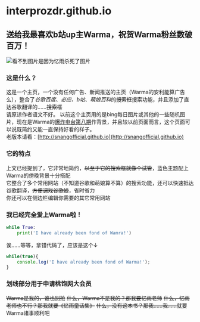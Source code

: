# interprozdr.github.io
## 送给我最喜欢b站up主Warma，祝贺Warma粉丝数破百万！
![看不到图片是因为忆雨杀死了图片](https://i0.hdslb.com/bfs/album/259613cd43a9fb5a60f85a6ae1930a925d98ea0b.gif)

### 这是什么？
这是一个主页，一个没有任何广告、新闻推送的主页（Warma的安利能算广告么），整合了*谷歌百度、必应、b站、萌娘百科*的~~搜索框~~搜索功能，并且添加了直达谷歌翻译的……~~搜索框~~  
请原谅作者语文不好。
以前这个主页用的是bing每日图片或其他的一些随机图片，现在是Warma的[爆炸电台第八期](https://www.bilibili.com/video/av87673204)作背景，并且较以前页面而言，这个页面可以说既简约又能一直保持好看的样子。  
老版本请看：[http://snangofficial.github.io](http://snangofficial,github.io)

### 它的特点
上文已经提到了，它非常地简约，~~以至于它的搜索框就像个试管~~，蓝色主题配上Warma的傍晚背景十分搭配  
它整合了多个常用网站（不知道谷歌和萌娘算不算）的搜索功能，还可以快速抵达谷歌翻译，~~方便调戏谷歌娘~~，省时省力  
你还可以在侧边栏编辑你需要的其它常用网站  

### 我已经完全爱上Warma啦！
~~~ python
while True:
	print('I have already been fond of Wamra!')
~~~
诶……等等，拿错代码了，应该是这个↓
~~~ javascript
while(true){
	console.log('I have already been fond of Warma!');
}
~~~

### 划线部分用于申请桃饱网大会员
~~Warma是我的，谁也别抢~~
~~什么，Warma不是我的？那我要忆雨老师~~
~~什么，忆雨老师也不行？那我就要《忆雨童话集》~~
~~什么，没有这本书？那我……我……~~就要Warma诸事顺利吧

